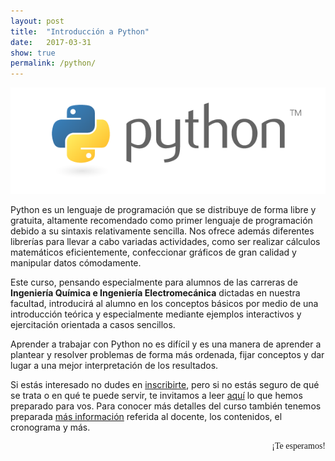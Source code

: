 ```yaml
---
layout: post
title:  "Introducción a Python"
date:   2017-03-31
show: true
permalink: /python/
---
```


<style>
@import url('https://fonts.googleapis.com/css?family=Permanent+Marker');
</style>

<img src="/assets/img/python.png" alt="Python">

Python es un lenguaje de programación que se distribuye de forma libre y gratuita,
altamente recomendado como primer lenguaje de programación debido a su sintaxis
relativamente sencilla. Nos ofrece además diferentes librerías para
llevar a cabo variadas actividades, como ser
realizar cálculos matemáticos eficientemente,
confeccionar gráficos de gran calidad y
manipular datos cómodamente.

Este curso, pensando especialmente para alumnos de las carreras de
**Ingeniería Química e Ingeniería Electromecánica** dictadas en nuestra facultad,
introducirá al alumno en los conceptos básicos por medio de una introducción teórica y
especialmente mediante ejemplos interactivos y ejercitación orientada a casos sencillos.

Aprender a trabajar con Python no es difícil y es una manera de aprender a plantear y resolver
problemas de forma más ordenada, fijar conceptos y dar lugar a una mejor interpretación de los resultados.

Si estás interesado no dudes en [inscribirte][inscripción], pero si no estás seguro de qué se trata o en qué te puede servir, te invitamos a leer [aquí][introducción] lo que hemos preparado para vos. Para conocer más detalles del curso también tenemos preparada [más información][Detalles] referida al docente, los contenidos, el cronograma y más.

<div style="font-family: 'Permanent Marker', cursive; text-align: right">¡Te esperamos!</div>

[introducción]:  /python1/
[Detalles]: /python2/
[inscripción]:https://docs.google.com/forms/d/e/1FAIpQLSfho_-mFUnV6GzIS34Kv_bDXH5IlqAwrQoUBoIYFBjTIa1C-Q/viewform?usp=sf_link
